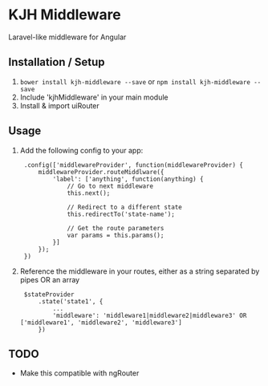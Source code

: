 # KJH Middleware

Laravel-like middleware for Angular

## Installation / Setup

1. `bower install kjh-middleware --save` or `npm install kjh-middleware --save`
2. Include 'kjhMiddleware' in your main module
3. Install & import uiRouter

## Usage

1. Add the following config to your app:

		.config(['middlewareProvider', function(middlewareProvider) {
			middlewareProvider.routeMiddlware({
				'label': ['anything', function(anything) {
					// Go to next middleware
					this.next();

					// Redirect to a different state
					this.redirectTo('state-name');

					// Get the route parameters
					var params = this.params();
				}]
			});
		})

2. Reference the middleware in your routes, either as a string separated by pipes OR an array

		$stateProvider
			.state('state1', {
				...
				'middleware': 'middleware1|middleware2|middleware3' OR ['middleware1', 'middleware2', 'middleware3']
			})

## TODO

* Make this compatible with ngRouter